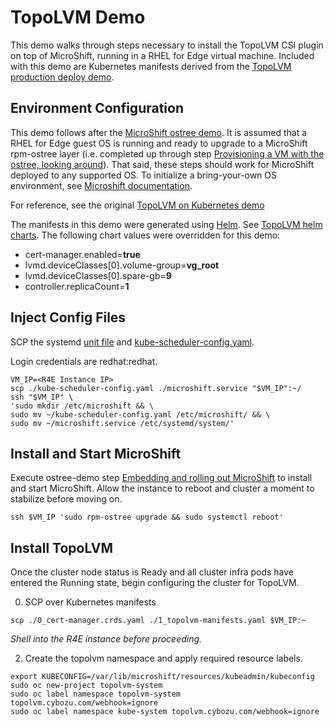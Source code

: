 # TopoLVM Demo
This demo walks through steps necessary to install the TopoLVM CSI plugin on top of MicroShift, running in a RHEL for Edge virtual machine.  Included with this demo are Kubernetes manifests derived from the [TopoLVM production deploy demo](topolvm/topolvm/deploy/README.md).

## Environment Configuration

This demo follows after the [MicroShift ostree demo](../ostree-demo). It is assumed that a RHEL for Edge guest OS is running and ready to upgrade to a MicroShift rpm-ostree layer (i.e. completed up through step [Provisioning a VM with the ostree, looking around](../ostree-demo#provisioning-a-vm-with-the-ostree-looking-around)). That said, these steps should work for MicroShift deployed to any supported OS.  To initialize a bring-your-own OS environment, see [Microshift documentation](https://microshift.io/docs/getting-started/).  

For reference, see the original [TopoLVM on Kubernetes demo](topolvm/topolvm/deploy/README.md)

The manifests in this demo were generated using [Helm](https://helm.sh/). See [TopoLVM helm charts](https://github.com/topolvm/topolvm/tree/main/charts/topolvm).  The following chart values were overridden for this demo:

- cert-manager.enabled=**true**
- lvmd.deviceClasses[0].volume-group=**vg_root**
- lvmd.deviceClasses[0].spare-gb=**9**
- controller.replicaCount=**1**

## Inject Config Files

SCP the systemd [unit file](./microshift.service) and [kube-scheduler-config.yaml](./kube-scheduler-config.yaml).

Login credentials are redhat:redhat.

```shell
VM_IP=<R4E Instance IP>
scp ./kube-scheduler-config.yaml ./microshift.service "$VM_IP":~/
ssh "$VM_IP" \
'sudo mkdir /etc/microshift && \
sudo mv ~/kube-scheduler-config.yaml /etc/microshift/ && \
sudo mv ~/microshift.service /etc/systemd/system/'
```

## Install and Start MicroShift

Execute ostree-demo step [Embedding and rolling out MicroShift](../ostree-demo/README.md#embedding-and-rolling-out-microshift) to install and start MicroShift.  Allow the instance to reboot and cluster a moment to stabilize before moving on.

```shell
ssh $VM_IP 'sudo rpm-ostree upgrade && sudo systemctl reboot'
```

## Install TopoLVM

Once the cluster node status is Ready and all cluster infra pods have entered the Running state, begin configuring the cluster for TopoLVM.

0. SCP over Kubernetes manifests

```shell
scp ./0_cert-manager.crds.yaml ./1_topolvm-manifests.yaml $VM_IP:~
```

_Shell into the R4E instance before proceeding._

2. Create the topolvm namespace and apply required resource labels.

```shell
export KUBECONFIG=/var/lib/microshift/resources/kubeadmin/kubeconfig
sudo oc new-project topolvm-system
sudo oc label namespace topolvm-system topolvm.cybozu.com/webhook=ignore
sudo oc label namespace kube-system topolvm.cybozu.com/webhook=ignore
```
